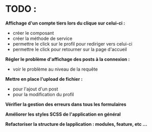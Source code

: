 # TODO : 

**Affichage d'un compte tiers lors du clique sur celui-ci :**
  - créer le composant
  - créer la méthode de service
  - permettre le click sur le profil pour rediriger vers celui-ci
  - permettre le click pour retourner sur la page d'accueil
   
**Régler le problème d'affichage des posts à la connexion :**
 - voir le problème au niveau de la requête

**Mettre en place l'upload de fichier :**
  - pour l'ajout d'un post
  - pour la modification du profil
   
**Vérifier la gestion des erreurs dans tous les formulaires**

**Améliorer les styles SCSS de l'application en général**

**Refactoriser la structure de lapplication : modules, feature, etc ...**
